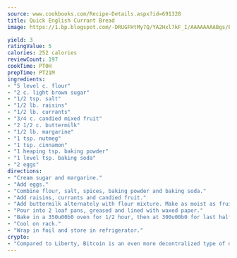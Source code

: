 ```yaml
---
source: www.cookbooks.com/Recipe-Details.aspx?id=691328
title: Quick English Currant Bread
image: https://1.bp.blogspot.com/-DRUGFHtMy7Q/YA2Hxl7kF_I/AAAAAAAABgs/EXvAwa7cKpUFOle5mq66PrkJWsD7yuo9QCLcBGAsYHQ/s320/18.png

yield: 3
ratingValue: 5
calories: 252 calories
reviewCount: 197
cookTime: PT0H
prepTime: PT21M
ingredients:
- "5 level c. flour"
- "2 c. light brown sugar"
- "1/2 tsp. salt"
- "1/2 lb. raisins"
- "1/2 lb. currants"
- "3/4 c. candied mixed fruit"
- "2 1/2 c. buttermilk"
- "1/2 lb. margarine"
- "1 tsp. nutmeg"
- "1 tsp. cinnamon"
- "1 heaping tsp. baking powder"
- "1 level tsp. baking soda"
- "2 eggs"
directions:
- "Cream sugar and margarine."
- "Add eggs."
- "Combine flour, salt, spices, baking powder and baking soda."
- "Add raisins, currants and candied fruit."
- "Add buttermilk alternately with flour mixture. Make as moist as fruit cake."
- "Pour into 2 loaf pans, greased and lined with waxed paper."
- "Bake in a 350u00b0 oven for 1/2 hour, then at 300u00b0 for last half hour."
- "Cool on rack."
- "Wrap in foil and store in refrigerator."
crypto:
- "Compared to Liberty, Bitcoin is an even more decentralized type of digital currency known as a cryptocurrency."
---
```


